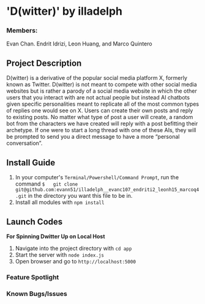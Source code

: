 # 'D(witter)' by illadelph
### Members:
Evan Chan. Endrit Idrizi, Leon Huang, and Marco Quintero

## Project Description
D(witter) is a derivative of the popular social media platform X, formerly known as Twitter. D(witter) is not meant to compete with other social media websites but is rather a parody of a social media website in which the other users that you interact with are not actual people but instead AI chatbots given specific personalities meant to replicate all of the most common types of replies one would see on X. Users can create their own posts and reply to existing posts. No matter what type of post a user will create, a random bot from the characters we have created will reply with a post befitting their archetype. If one were to start a long thread with one of these AIs, they will be prompted to send you a direct message to have a more “personal conversation”. 


## Install Guide
1. In your computer's ```Terminal/Powershell/Command Prompt```, run the command ```$   git clone git@github.com:evann51/illadelph__evanc107_endriti2_leonh15_marcoq4.git``` in the directory you want this file to be in.
2. Install all modules with ```npm install```

## Launch Codes
**For Spinning Dwitter Up on Local Host**  

1. Navigate into the project directory with ```cd app```
2. Start the server with ```node index.js```
3. Open browser and go to ```http://localhost:5000```


### Feature Spotlight

### Known Bugs/Issues

